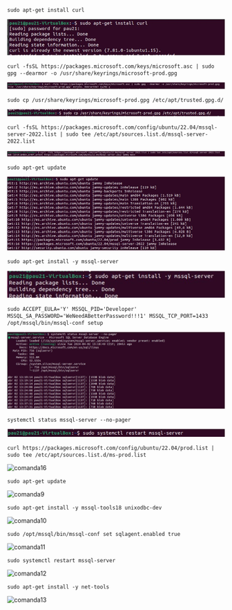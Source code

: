 ```
sudo apt-get install curl 
```
![comanda1](Imatges/1.png)
<br>
```
curl -fsSL https://packages.microsoft.com/keys/microsoft.asc | sudo gpg --dearmor -o /usr/share/keyrings/microsoft-prod.gpg
```
![comanda2](Imatges/2.jpg)
```
sudo cp /usr/share/keyrings/microsoft-prod.gpg /etc/apt/trusted.gpg.d/
```
![comanda3](Imatges/3.jpg)
<br>
```
curl -fsSL https://packages.microsoft.com/config/ubuntu/22.04/mssql-server-2022.list | sudo tee /etc/apt/sources.list.d/mssql-server-2022.list
```

![comanda4](Imatges/4.jpg)
<br>
```
sudo apt-get update
```
![comanda5](Imatges/5.jpg)
<br>
```
sudo apt-get install -y mssql-server
```
![comanda6](Imatges/update.jpg)
<br>

```
sudo ACCEPT_EULA='Y' MSSQL_PID='Developer' MSSQL_SA_PASSWORD='WeNeedABetterPassword!!!1' MSSQL_TCP_PORT=1433 /opt/mssql/bin/mssql-conf setup
```
![comanda7](Imatges/7.jpg)
<br>
```
systemctl status mssql-server --no-pager
```
![comanda15](Imatges/15.jpg)
<br>
```
curl https://packages.microsoft.com/config/ubuntu/22.04/prod.list | sudo tee /etc/apt/sources.list.d/ms-prod.list
````
![comanda16](Imatges/16.jpg)
```
sudo apt-get update
```
![comanda9](Imatges/9.jpg)
```
sudo apt-get install -y mssql-tools18 unixodbc-dev
```
![comanda10](Imatges/10.jpg)

```
sudo /opt/mssql/bin/mssql-conf set sqlagent.enabled true
```
![comanda11](Imatges/11.jpg)

```
sudo systemctl restart mssql-server
```
![comanda12](Imatges/12.jpg)

```
sudo apt-get install -y net-tools
````
![comanda13](Imatges/13.jpg)


